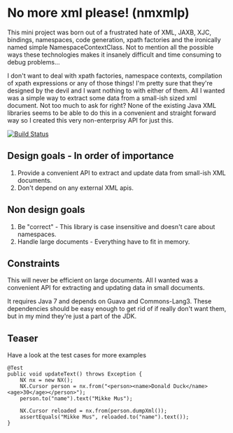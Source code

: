 No more xml please! (nmxmlp)
============================

This mini project was born out of a frustrated hate of XML, JAXB, XJC, bindings, namespaces, code generation, xpath factories
and the ironically named simple NamespaceContextClass. Not to mention all the possible ways these technologies makes it 
insanely difficult and time consuming to debug problems... 

I don't want to deal with xpath factories, namespace contexts, compilation of xpath expressions or any of those things!
I'm pretty sure that they're designed by the devil and I want nothing to with either of them.  All I wanted was a simple 
way to extract some data from a small-ish sized xml document. Not too much to ask for right? None of the existing Java XML 
libraries seems to be able to do this in a convenient and straight forward way so I created this very non-enterprisy API for just this. 
 
[![Build Status](https://drone.io/github.com/kimble/nmxmlp/status.png)](https://drone.io/github.com/kimble/nmxmlp/latest)


Design goals - In order of importance
-------------------------------------
1. Provide a convenient API to extract and update data from small-ish XML documents.
2. Don't depend on any external XML apis. 

Non design goals
----------------
1. Be "correct" - This library is case insensitive and doesn't care about namespaces. 
2. Handle large documents - Everything have to fit in memory. 


Constraints
-----------
This will never be efficient on large documents. 
All I wanted was a convenient API for extracting and updating data in small documents.

It requires Java 7 and depends on Guava and Commons-Lang3. These dependencies should be easy enough to get rid of if really don't 
want them, but in my mind they're just a part of the JDK. 

Teaser
------
Have a look at the test cases for more examples

    @Test
    public void updateText() throws Exception {
        NX nx = new NX();
        NX.Cursor person = nx.from("<person><name>Donald Duck</name><age>30</age></person>");
        person.to("name").text("Mikke Mus");

        NX.Cursor reloaded = nx.from(person.dumpXml());
        assertEquals("Mikke Mus", reloaded.to("name").text());
    }